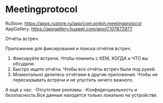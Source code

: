 # Meetingprotocol
RuStore:
https://apps.rustore.ru/app/com.pinkin.meetingprotocol
AppGallery:
https://appgallery.huawei.com/app/C107872977

Отчёты встреч.

Приложение для фиксирования и поиска отчётов встреч.

1. Фиксируйте встречи. 
Чтобы помнить с КЕМ, КОГДА и ЧТО вы обсудили.
2. Быстро ищите отчёты.
Чтобы все отчёты встреч были под рукой.
3. Моментально делитесь отчётами в другие приложения. 
Чтобы не пересказывать встречи и не упустить ничего важного.

А ещё у нас:
-Отсутствие рекламы.
-Конфиденциальность и безопасность.Все данные находятся только локально на устройстве.
